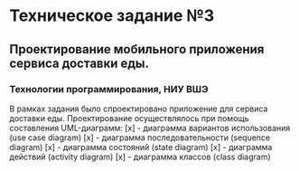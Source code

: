 # Техническое задание №3
## Проектирование мобильного приложения сервиса доставки еды.
### Технологии программирования, НИУ ВШЭ


В рамках задания было спроектировано приложение для сервиса доставки еды.
Проектирование осуществлялось при помощь составления UML-диаграмм:
[x] - диаграмма вариантов использования (use case diagram)
[x] - диаграмма последовательности (sequence diagram)
[x] - диаграмма состояний (state diagram)
[x] - диаграмма действий (activity diagram)
[x] - диаграмма классов (class diagram)
